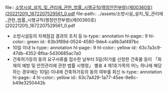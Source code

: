 file:: [소방시설_설치_및_관리에_관한_법률_시행규칙(행정안전부령)(제00360호)(20221201)_1672207529561_0.pdf](../assets/소방시설_설치_및_관리에_관한_법률_시행규칙(행정안전부령)(제00360호)(20221201)_1672207529561_0.pdf)
file-path:: ../assets/소방시설_설치_및_관리에_관한_법률_시행규칙(행정안전부령)(제00360호)(20221201)_1672207529561_0.pdf

- 소방시설등의 자체점검 결과의 조치 등
  ls-type:: annotation
  hl-page:: 9
  hl-color:: green
  id:: 63b3f89d-0524-4580-9de4-ca9b3af497bc
- 10일 이내
  ls-type:: annotation
  hl-page:: 9
  hl-color:: yellow
  id:: 63c7a3c9-47db-4352-8fba-5430685ac7a0
- 건축허가등의 동의 요구서류를 접수한 날부터 5일(허가를 신청한 건축물 등이 「화재의 예방 및 안전관리에 관한 법률 시행령」 별표 4 제1호가목의 어느 하나에 해당하는 경우에는 10일) 이내에 건축허가등의 동의 여부를 회신
  ls-type:: annotation
  hl-page:: 4
  hl-color:: yellow
  id:: 63c7a429-1a77-45ee-9e6c-b49e3250442b